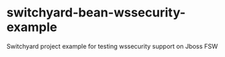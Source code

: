 switchyard-bean-wssecurity-example
==================================

Switchyard project example for testing wssecurity support on Jboss FSW
